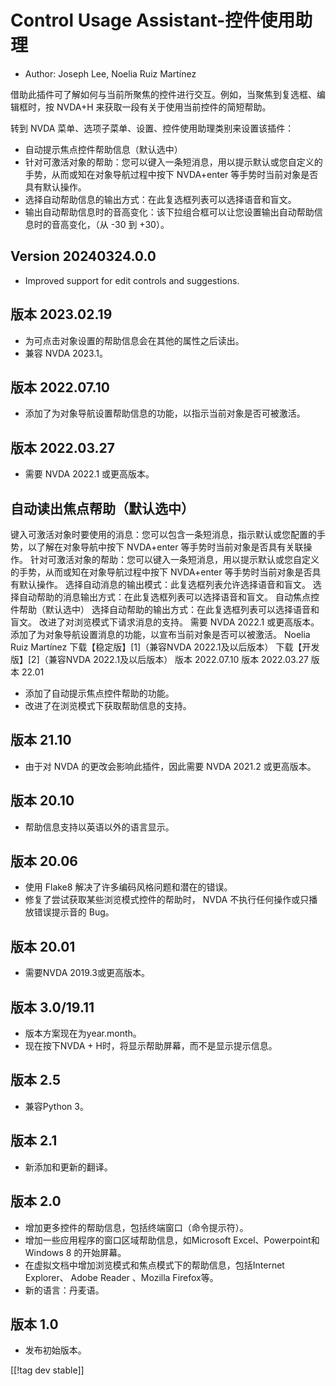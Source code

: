 # Control Usage Assistant-控件使用助理 #

* Author: Joseph Lee, Noelia Ruiz Martínez

借助此插件可了解如何与当前所聚焦的控件进行交互。例如，当聚焦到复选框、编辑框时，按 NVDA+H 来获取一段有关于使用当前控件的简短帮助。

转到 NVDA 菜单、选项子菜单、设置、控件使用助理类别来设置该插件：

* 自动提示焦点控件帮助信息（默认选中）
* 针对可激活对象的帮助：您可以键入一条短消息，用以提示默认或您自定义的手势，从而或知在对象导航过程中按下 NVDA+enter
  等手势时当前对象是否具有默认操作。
* 选择自动帮助信息的输出方式：在此复选框列表可以选择语音和盲文。
* 输出自动帮助信息时的音高变化：该下拉组合框可以让您设置输出自动帮助信息时的音高变化，（从 -30 到 +30）。

## Version 20240324.0.0

* Improved support for edit controls and suggestions.

## 版本 2023.02.19

* 为可点击对象设置的帮助信息会在其他的属性之后读出。
* 兼容 NVDA 2023.1。

## 版本 2022.07.10

* 添加了为对象导航设置帮助信息的功能，以指示当前对象是否可被激活。

## 版本 2022.03.27

* 需要 NVDA 2022.1 或更高版本。

## 自动读出焦点帮助（默认选中）
键入可激活对象时要使用的消息：您可以包含一条短消息，指示默认或您配置的手势，以了解在对象导航中按下 NVDA+enter 等手势时当前对象是否具有关联操作。
针对可激活对象的帮助：您可以键入一条短消息，用以提示默认或您自定义的手势，从而或知在对象导航过程中按下 NVDA+enter 等手势时当前对象是否具有默认操作。
选择自动消息的输出模式：此复选框列表允许选择语音和盲文。
选择自动帮助的消息输出方式：在此复选框列表可以选择语音和盲文。
自动焦点控件帮助（默认选中）
选择自动帮助的输出方式：在此复选框列表可以选择语音和盲文。
改进了对浏览模式下请求消息的支持。
需要 NVDA 2022.1 或更高版本。
添加了为对象导航设置消息的功能，以宣布当前对象是否可以被激活。
Noelia Ruiz Martínez
下载【稳定版】[1]（兼容NVDA 2022.1及以后版本）
下载【开发版】[2]（兼容NVDA 2022.1及以后版本）
版本 2022.07.10
版本 2022.03.27
版本 22.01

* 添加了自动提示焦点控件帮助的功能。
* 改进了在浏览模式下获取帮助信息的支持。

## 版本 21.10

* 由于对 NVDA 的更改会影响此插件，因此需要 NVDA 2021.2 或更高版本。

## 版本 20.10

* 帮助信息支持以英语以外的语言显示。

## 版本 20.06

* 使用 Flake8 解决了许多编码风格问题和潜在的错误。
* 修复了尝试获取某些浏览模式控件的帮助时， NVDA 不执行任何操作或只播放错误提示音的 Bug。

## 版本 20.01

* 需要NVDA 2019.3或更高版本。

## 版本 3.0/19.11

* 版本方案现在为year.month。
* 现在按下NVDA + H时，将显示帮助屏幕，而不是显示提示信息。

## 版本 2.5

* 兼容Python 3。

## 版本 2.1

* 新添加和更新的翻译。

## 版本 2.0

* 增加更多控件的帮助信息，包括终端窗口（命令提示符）。
* 增加一些应用程序的窗口区域帮助信息，如Microsoft Excel、Powerpoint和Windows 8 的开始屏幕。
* 在虚拟文档中增加浏览模式和焦点模式下的帮助信息，包括Internet Explorer、 Adobe Reader 、Mozilla
  Firefox等。
* 新的语言：丹麦语。

## 版本 1.0

* 发布初始版本。

[[!tag dev stable]]
